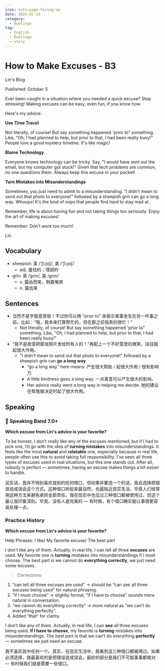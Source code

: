 ```yaml
---
icon: noto:page-facing-up
date: 2025-07-29
category:
  - Duolingo
tag:
  - English
  - Duolingo
  - story
---
```


# How to Make Excuses - B3

Lin's Blog

Published: October 5

Ever been caught in a situation where you needed a quick excuse? Stop stressing! Making excuses can be easy, even fun, if you know how.

Here's my advice:

**Use Time Travel**

Not literally, of course! But say something happened 'prior to" something. Like, "Oh, I had planned to help, but prior to that, I had been really busy!" People love a good mystery timeline. It's like magic!

**Blame Technology**

Everyone knows technology can be tricky. Say, "I would have sent out the email, but my computer got stuck!" Given that tech problems are common, no one questions them. Always keep this excuse in your pocket!

**Turn Mistakes into Misunderstandings**

Sometimes, you just need to admit to a misunderstanding. "I didn't mean to send out that photo to everyone!" followed by a sheepish grin can go a long way. Whoops! It's the kind of oops that people find hard to stay mad at.

Remember, life is about having fun and not taking things too seriously. Enjoy the art of making excuses!

Remember: Don't work too much!

Lin

## Vocabulary

- sheepish: 英 /'ʃiːpɪʃ/, 美 /'ʃiːpɪʃ/
  - adj. 羞怯的；懦弱的
- grin: 英 /ɡrɪn/, 美 /ɡrɪn/
  - v. 露齿而笑，咧着嘴笑
  - n. 露齿笑

## Sentences

- 当然不是字面意思啦！不过你可以用 “prior to” 来表示某事发生在另一件事之前。比如：“哦，我本来打算帮忙的，但在那之前我真的很忙！”
  - Not literally, of course! But say something happened 'prior to" something. Like, "Oh, I had planned to help, but prior to that, I had been really busy!"
- “我不是故意把那张照片发给所有人的！”再配上一个不好意思的微笑，往往能起很大作用。
  - "I didn't mean to send out that photo to everyone!" followed by a sheepish grin can **go a long way**.
    - “go a long way” here means: 产生很大帮助 / 起很大作用 / 很有影响力
    - A little kindness goes a long way. 一点善意可以产生很大的影响。
    - Her advice really went a long way in helping me decide. 她的建议在帮我做决定时起了很大作用。

## Speaking

### 🌟 Speaking Band 7.0+

**Which excuse from Lin's advice is your favorite?**

To be honest, I don’t really like any of the excuses mentioned, but if I had to pick one, I’d go with the idea of **turning mistakes** into misunderstandings. It feels like the most **natural** and **relatable** one, especially because in real life, people often use this to avoid taking full responsibility. I’ve seen all three types of excuses used in real situations, but this one stands out. After all, nobody is perfect — sometimes, having an excuse makes things a bit easier to handle.

说实话，我并不特别喜欢提到的任何借口，但如果非要选一个的话，我会选择把错误说成误会这个方式。这种借口听起来最自然，也最贴近现实生活，毕竟人们经常用这种方法来避免承担全部责任。我在现实中也见过三种借口都被使用过，但这个最让我印象深刻。毕竟，没有人是完美的 — 有时候，有个借口确实能让事情更容易处理一点。

### Practice History

**Which excuse from Lin's advice is your favorite?**

Help Phrases: I like/ My favorite excuse/ The best part

I don't like any of them. Actually, in real life, I can tell all three **excuses** are used. My favorite one is **turning** mistakes into misunderstandings if I must choose. The best part is we cannot do **everything correctly**, we just need some excuses.

> Corrections:

1. “can tell all three excuses are used” → should be “can see all three excuses being used” for natural phrasing.
2. “if I must choose” → slightly formal, “if I have to choose” sounds more natural in conversation.
3. “we cannot do everything correctly” → more natural as “we can’t do everything perfectly”.
4. Added “that” for clarity.

I don’t like any of them. Actually, in real life, I can **see** all three excuses being used. **If I have to choose**, my favorite is **turning** mistakes into misunderstandings. The best part is that we can’t do everything **perfectly** — sometimes we just need an excuse.

我不喜欢其中任何一个。其实，在现实生活中，我看到这三种借口都被用过。如果必须选择，我最喜欢的是把错误说成误会。最妙的部分是我们不可能事事都做对 — 有时候我们就是需要一些借口。
